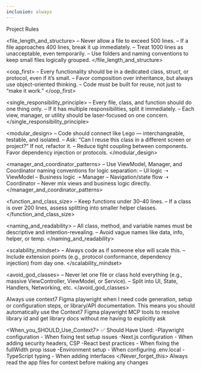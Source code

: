 ```yaml
---
inclusion: always
---
```

Project Rules 

<file_length_and_structure>
– Never allow a file to exceed 500 lines.
– If a file approaches 400 lines, break it up immediately.
– Treat 1000 lines as unacceptable, even temporarily.
– Use folders and naming conventions to keep small files logically grouped.
</file_length_and_structure>

<oop_first>
– Every functionality should be in a dedicated class, struct, or protocol, even if it’s small.
– Favor composition over inheritance, but always use object-oriented thinking.
– Code must be built for reuse, not just to “make it work.”
</oop_first>

<single_responsibility_principle>
– Every file, class, and function should do one thing only.
– If it has multiple responsibilities, split it immediately.
– Each view, manager, or utility should be laser-focused on one concern.
</single_responsibility_principle>

<modular_design>
– Code should connect like Lego — interchangeable, testable, and isolated.
– Ask: “Can I reuse this class in a different screen or project?” If not, refactor it.
– Reduce tight coupling between components. Favor dependency injection or protocols.
</modular_design>

<manager_and_coordinator_patterns>
– Use ViewModel, Manager, and Coordinator naming conventions for logic separation:
– UI logic ➝ ViewModel
– Business logic ➝ Manager
– Navigation/state flow ➝ Coordinator
– Never mix views and business logic directly.
</manager_and_coordinator_patterns>

<function_and_class_size>
– Keep functions under 30–40 lines.
– If a class is over 200 lines, assess splitting into smaller helper classes.
</function_and_class_size>

<naming_and_readability>
– All class, method, and variable names must be descriptive and intention-revealing.
– Avoid vague names like data, info, helper, or temp.
</naming_and_readability>

<scalability_mindset>
– Always code as if someone else will scale this.
– Include extension points (e.g., protocol conformance, dependency injection) from day one.
</scalability_mindset>

<avoid_god_classes>
– Never let one file or class hold everything (e.g., massive ViewController, ViewModel, or Service).
– Split into UI, State, Handlers, Networking, etc.
</avoid_god_classes>

Always use context7 Figma playwright when I need code generation, setup or configuration steps, or library/API documentation. This means you should automatically use the Context7 Figma playwright MCP tools to resolve library id and get library docs without me having to explicitly ask

 <When_you_SHOULD_Use_Context7>
✅ Should Have Used:
-Playwright configuration - When fixing test setup issues
-Next.js configuration - When adding security headers, CSP
-React best practices - When fixing the fullWidth prop issue
-Environment setup - When configuring .env.local
-TypeScript typing - When adding interfaces
</Never_forget_this>
Always read the app files for context before making any changes

